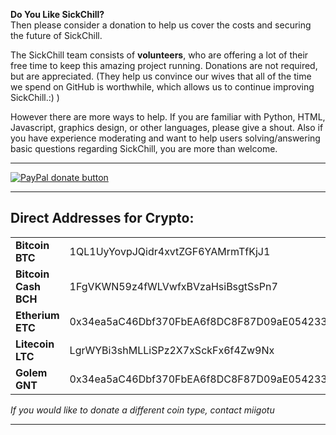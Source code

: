 **Do You Like SickChill?**  
Then please consider a donation to help us cover the costs and securing the future of SickChill.  

The SickChill team consists of **volunteers**, who are offering a lot of their free time to keep this amazing project running. Donations are not required, but are appreciated. (They help us convince our wives that all of the time we spend on GitHub is worthwhile, which allows us to continue improving SickChill.:) )

However there are more ways to help. If you are familiar with Python, HTML, Javascript, graphics design, or other languages, please give a shout. Also if you have experience moderating and want to help users solving/answering basic questions regarding SickChill, you are more than welcome. 
 
***
[![PayPal donate button](https://github-cloud.s3.amazonaws.com/assets%2F390379%2F10957731%2Fdf1228ce-831b-11e5-9f1b-d5ee712d392d.png)](https://www.paypal.com/cgi-bin/webscr?cmd=_donations&business=miigotu%40gmail%2ecom&lc=US&item_name=SickChill&currency_code=USD&bn=PP%2dDonationsBF%3abtn_donateCC_LG%2egif%3aNonHosted "Donate using paypal")
***

## Direct Addresses for Crypto:  

| | |
| --- | --- |
| __Bitcoin BTC__ | 1QL1UyYovpJQidr4xvtZGF6YAMrmTfKjJ1 |
| __Bitcoin Cash BCH__ | 1FgVKWN59z4fWLVwfxBVzaHsiBsgtSsPn7 |
| __Etherium ETC__ | 0x34ea5aC46Dbf370FbEA6f8DC8F87D09aE0542333 |
| __Litecoin LTC__ | LgrWYBi3shMLLiSPz2X7xSckFx6f4Zw9Nx |
| __Golem GNT__ | 0x34ea5aC46Dbf370FbEA6f8DC8F87D09aE0542333 |  

*If you would like to donate a different coin type, contact miigotu* 
***